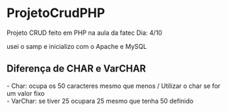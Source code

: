 # ProjetoCrudPHP
  Projeto CRUD feito em PHP na aula da fatec
  Dia: 4/10

  usei o samp e inicializo com o Apache e MySQL
  
  <h2>Diferença de CHAR e VarCHAR</h2>
  - Char: ocupa os 50 caracteres mesmo que menos / Utilizar o char se for um valor fixo <br>
  - VarChar: se tiver 25 ocupara 25 mesmo que tenha 50 definido

